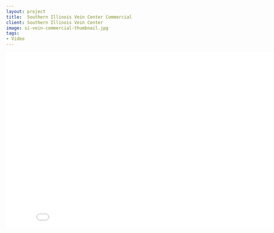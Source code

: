```yaml
---
layout: project
title:  Southern Illinois Vein Center Commercial
client: Southern Illinois Vein Center
image: si-vein-commercial-thumbnail.jpg
tags:
- Video
---
```


<iframe width="853" height="480" src="//www.youtube.com/embed/F61jAg5InKo" frameborder="0" allowfullscreen></iframe>